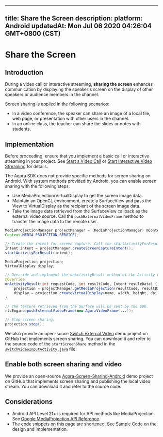 
---
title: Share the Screen
description: 
platform: Android
updatedAt: Mon Jul 06 2020 04:26:04 GMT+0800 (CST)
---
# Share the Screen
## Introduction
During a video call or interactive streaming, **sharing the screen** enhances communication by displaying the speaker's screen on the display of other speakers or audience members in the channel.

Screen sharing is applied in the following scenarios:

- In a video conference, the speaker can share an image of a local file, web page, or presentation with other users in the channel.
- In an online class, the teacher can share the slides or notes with students.

## Implementation

Before proceeding, ensure that you implement a basic call or interactive streaming in your project. See [Start a Video Call](../../en/Video/start_call_android.md) or [Start Interactive Video Streaming](../../en/Video/start_live_android.md) for details.

The Agora SDK does not provide specific methods for screen sharing on Android. With system methods provided by Android, you can enable screen sharing with the following steps:
- Use MediaProjection/VirtualDisplay to get the screen image data.
- Maintain an OpenGL environment, create a SurfaceView and pass the View to VirtualDisplay as the recipient of the screen image data.
- Take the image data retrieved from the SurfaceView callback as the external video source. Call the `pushExternalVideoFrame` method to transfer the image data to the remote user.

```java
MediaProjectionManager projectManager = (MediaProjectionManager) mContext.getSystemService(
Context.MEDIA_PROJECTION_SERVICE);

// Create the intent for screen capture. Call the startActivityForResult method to use the sharing function.
Intent intent = projectManager.createScreenCaptureIntent();
startActivityForResult(intent);

MediaProjection projection;
VirtualDisplay display;

// Override and implement the onActivityResult method of the Activity where you just called startActivityForResult.
@Override
onActivityResult(int requestCode, int resultCode, Intent resuleData) {
    projection = projectManager.getMediaProjection(resultCode, resultData);
    display = projection.createVirtualDisplay(name, width, height, dpi, flags, surface, callback, handler);
}

// The texture retrieved from the Surface will be sent by the SDK.
rtcEngine.pushExternalVideoFrame(new AgoraVideoFrame(...));

// Stop screen sharing.
projection.stop();
```

We also provide an open-souce [Switch External Video](https://github.com/AgoraIO/Advanced-Video/blob/master/Android/sample-switch-external-video) demo project on GitHub that implements screen sharing. You can download it and refer to the source code of the `startScreenShare` method in the [`switchVideoInputActivity.java`](https://github.com/AgoraIO/Advanced-Video/blob/master/Android/sample-switch-external-video/src/main/java/io/agora/advancedvideo/switchvideoinput/SwitchVideoInputActivity.java) file.

## Enable both screen sharing and video

We provide an open-source [Agora-Screen-Sharing-Android](https://github.com/AgoraIO/Advanced-Video/tree/dev/win-screenshare/Screensharing/Agora-Screen-Sharing-Android) demo project on GitHub that implements screen sharing and publishing the local video stream. You can download it and refer to the source code.

## Considerations

- Android API Level 21+ is required for API methods like MediaProjection. See [Google MediaProjection API  Reference](https://developer.android.com/reference/android/media/projection/MediaProjection).
- The code snippets on this page are shortened. See [Sample Code](https://github.com/AgoraIO/Advanced-Video/blob/master/Android/sample-switch-external-video) on the design and implementation.
